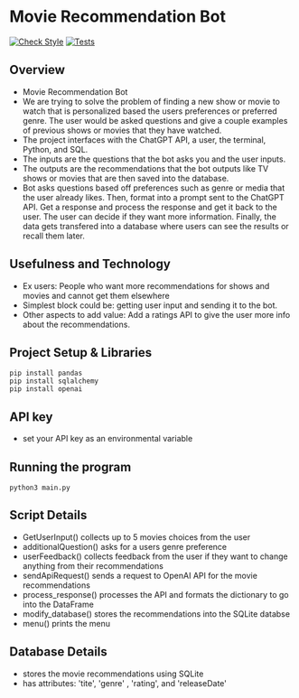 # Movie Recommendation Bot
[![Check Style](https://github.com/ashergarvens/recommendation_bot/actions/workflows/style.yaml/badge.svg)](https://github.com/ashergarvens/recommendation_bot/actions/workflows/style.yaml)
[![Tests](https://github.com/ashergarvens/recommendation_bot/actions/workflows/tests.yaml/badge.svg)](https://github.com/ashergarvens/recommendation_bot/actions/workflows/tests.yaml)

## Overview
- Movie Recommendation Bot
- We are trying to solve the problem of finding a new show or movie to watch that is personalized based 
   the users preferences or preferred genre. The user would be asked questions and give a couple examples 
   of previous shows or movies that they have watched.
- The project interfaces with the ChatGPT API, a user, the terminal, Python, and SQL.
-  The inputs are the questions that the bot asks you and the user inputs.
- The outputs are the recommendations that the bot outputs like TV shows or movies that are then 
   saved into the database.
- Bot asks questions based off preferences such as genre or media that the user already likes. 
   Then, format into a prompt sent to the ChatGPT API. Get a response and process the response and get 
   it back to the user. The user can decide if they want more information. Finally, the data gets 
   transfered into a database where users can see the results or recall them later.


## Usefulness and Technology
* Ex users: People who want more recommendations for shows and movies and cannot get them elsewhere
* Simplest block could be: getting user input and sending it to the bot.
* Other aspects to add value: Add a ratings API to give the user more info about the recommendations.

## Project Setup & Libraries
```
pip install pandas
pip install sqlalchemy
pip install openai
```
## API key
- set your API key as an environmental variable

## Running the program
```
python3 main.py
```

## Script Details
- GetUserInput() collects up to 5 movies choices from the user
- additionalQuestion() asks for a users genre preference
- userFeedback() collects feedback from the user if they want to change anything from their recommendations
- sendApiRequest() sends a request to OpenAI API for the movie recommendations
- process_response() processes the API and formats the dictionary to go into the DataFrame
- modify_database() stores the recommendations into the SQLite databse
- menu() prints the menu

## Database Details
 - stores the movie recommendations using SQLite
 - has attributes: 'tite', 'genre' , 'rating', and 'releaseDate'



